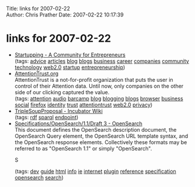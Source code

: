 Title: links for 2007-02-22  
Author: Chris Prather
Date: 2007-02-22 10:17:39

# links for 2007-02-22
<ul class="delicious">
	<li>
		<div class="delicious-link"><a href="http://www.startupping.com/">Startupping - A Community for Entrepreneurs</a></div>
		<div class="delicious-tags">(tags: <a href="http://del.icio.us/perigrin/advice">advice</a> <a href="http://del.icio.us/perigrin/articles">articles</a> <a href="http://del.icio.us/perigrin/blog">blog</a> <a href="http://del.icio.us/perigrin/blogs">blogs</a> <a href="http://del.icio.us/perigrin/business">business</a> <a href="http://del.icio.us/perigrin/career">career</a> <a href="http://del.icio.us/perigrin/companies">companies</a> <a href="http://del.icio.us/perigrin/community">community</a> <a href="http://del.icio.us/perigrin/technology">technology</a> <a href="http://del.icio.us/perigrin/web2.0">web2.0</a> <a href="http://del.icio.us/perigrin/startup">startup</a> <a href="http://del.icio.us/perigrin/entrepreneurship">entrepreneurship</a>)</div>
	</li>
	<li>
		<div class="delicious-link"><a href="http://www.attentiontrust.org/">AttentionTrust.org</a></div>
		<div class="delicious-extended">AttentionTrust is a not-for-profit organization that puts the user in control of their Attention data. Until now, only companies on the other side of our clicking captured the value.</div>
		<div class="delicious-tags">(tags: <a href="http://del.icio.us/perigrin/attention">attention</a> <a href="http://del.icio.us/perigrin/audio">audio</a> <a href="http://del.icio.us/perigrin/barcamp">barcamp</a> <a href="http://del.icio.us/perigrin/blog">blog</a> <a href="http://del.icio.us/perigrin/blogging">blogging</a> <a href="http://del.icio.us/perigrin/blogs">blogs</a> <a href="http://del.icio.us/perigrin/browser">browser</a> <a href="http://del.icio.us/perigrin/business">business</a> <a href="http://del.icio.us/perigrin/social">social</a> <a href="http://del.icio.us/perigrin/firefox">firefox</a> <a href="http://del.icio.us/perigrin/identity">identity</a> <a href="http://del.icio.us/perigrin/trust">trust</a> <a href="http://del.icio.us/perigrin/attentiontrust">attentiontrust</a> <a href="http://del.icio.us/perigrin/web2.0">web2.0</a> <a href="http://del.icio.us/perigrin/privacy">privacy</a>)</div>
	</li>
	<li>
		<div class="delicious-link"><a href="http://wiki.apache.org/incubator/TripleSoupProposal">TripleSoupProposal - Incubator Wiki</a></div>
		<div class="delicious-tags">(tags: <a href="http://del.icio.us/perigrin/rdf">rdf</a> <a href="http://del.icio.us/perigrin/sparql">sparql</a> <a href="http://del.icio.us/perigrin/endpoint">endpoint</a>)</div>
	</li>
	<li>
		<div class="delicious-link"><a href="http://www.opensearch.org/Specifications/OpenSearch/1.1#OpenSearch_description_document">Specifications/OpenSearch/1.1/Draft 3 - OpenSearch</a></div>
		<div class="delicious-extended">This document defines the OpenSearch description document, the OpenSearch Query element, the OpenSearch URL template syntax, and the OpenSearch response elements. Collectively these formats may be referred to as "OpenSearch 1.1" or simply "OpenSearch".

S</div>
		<div class="delicious-tags">(tags: <a href="http://del.icio.us/perigrin/dev">dev</a> <a href="http://del.icio.us/perigrin/guide">guide</a> <a href="http://del.icio.us/perigrin/html">html</a> <a href="http://del.icio.us/perigrin/info">info</a> <a href="http://del.icio.us/perigrin/ie">ie</a> <a href="http://del.icio.us/perigrin/internet">internet</a> <a href="http://del.icio.us/perigrin/plugin">plugin</a> <a href="http://del.icio.us/perigrin/reference">reference</a> <a href="http://del.icio.us/perigrin/specification">specification</a> <a href="http://del.icio.us/perigrin/opensearch">opensearch</a> <a href="http://del.icio.us/perigrin/search">search</a>)</div>
	</li>
</ul>


